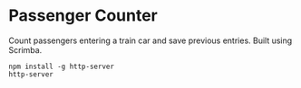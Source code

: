 # Passenger Counter
Count passengers entering a train car and save previous entries.
Built using Scrimba.

```
npm install -g http-server
http-server
```
